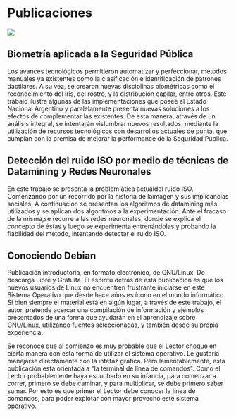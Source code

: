 # Publicaciones

<img src='https://img.shields.io/github/last-commit/pabloniklas/publicaciones'> 

## Biometría aplicada a la Seguridad Pública

Los avances tecnológicos permitieron automatizar y perfeccionar, métodos manuales ya existentes como la clasificación e identificación de patrones dactilares. A su vez, se crearon nuevas disciplinas biométricas como el reconocimiento del iris, del rostro, y la distribución capilar, entre otros. Este trabajo ilustra algunas de las implementaciones que posee el Estado Nacional Argentino y paralelamente presenta nuevas soluciones a los efectos de complementar las existentes. De esta manera, através de un análisis integral, se intentarán vislumbrar nuevos resultados, mediante la utilización de recursos tecnológicos con desarrollos actuales de punta, que cumplan con la premisa de mejorar la performance de la Seguridad Pública.

## Detección del ruido ISO por medio de técnicas de Datamining y Redes Neuronales

En este trabajo se presenta la problem ́atica actualdel ruido ISO. Comenzando por un recorrido por la historia de laimagen y sus implicancias sociales. A continuación se presentan los algoritmos de datamining más utilizados y se aplican dos algoritmos a la experimentación. Ante el fracaso de la misma,se recurre a las redes neuronales, donde se explica el concepto de éstas y luego se experimenta entrenándolas y probando la fiabilidad del método, intentando detectar el ruido ISO.

## Conociendo Debian

Publicación introductoria, en formato electrónico, de GNU/Linux. De descarga Libre y Gratuita.
El espíritu detrás de esta publicación es que los nuevos usuarios de Linux no encuentren frustrante iniciarse en este Sistema Operativo que desde hace años es ícono en el mundo informático. Si bien siempre el material está en algún lugar, a través de este trabajo, el autor, pretende acercar una compilación de información y ejemplos presentados de una forma que ayudarán en el aprendizaje sobre GNU/Linux, utilizando fuentes seleccionadas, y también desde su propia experiencia. 

Se reconoce que al comienzo es muy probable que el Lector choque en cierta manera con esta forma de utilizar el sistema operativo. Le gustaría  manejarse directamente con la intefaz gráfica. Pero lamentablemente, esta publicación esta orientada a "la terminal de línea de comandos".
Como el Lector probablemente haya escuchado en su infancia, para comenzar a correr, primero se debe caminar, y para multiplicar, se debe primero saber sumar.
Por esto es que primer el Lector debe conocer la línea de comandos, para poder explotar con mayor provecho este sistema operativo.